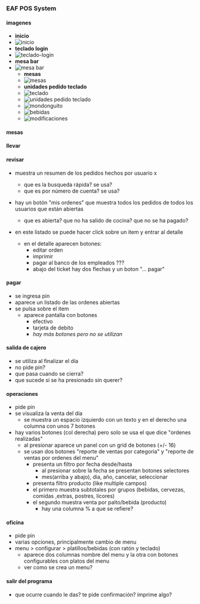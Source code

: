 ### EAF POS System

#### imagenes
- **inicio**
- ![inicio](https://trello-attachments.s3.amazonaws.com/6053c0cae4790579a20d72fc/1088x858/a62477c6a37fdd4efdff6ab613fe60a1/image.png)
- **teclado login**
- ![teclado-login](https://trello-attachments.s3.amazonaws.com/6053c0cae4790579a20d72fc/614x553/e06c35494e8a03030d787234122f0b15/image.png)
- **mesa bar**
- ![mesa bar](https://trello-attachments.s3.amazonaws.com/6053c0cae4790579a20d72fc/1053x821/18d29cfbeb0e20ba5b5806e410601d68/image.png)
    - **mesas**
    - ![mesas](https://trello-attachments.s3.amazonaws.com/5b014dcaf4507eacfc1b4540/6053c0cae4790579a20d72fc/0d59a40efa2f26ba18536ad6020277fa/image.png)
    - **unidades pedido teclado**
    - ![teclado](https://trello-attachments.s3.amazonaws.com/6053c0cae4790579a20d72fc/688x615/baa7e57272a97658af83403937462cac/image.png)  
    - ![unidades pedido teclado](https://trello-attachments.s3.amazonaws.com/5b014dcaf4507eacfc1b4540/6053c0cae4790579a20d72fc/281c010af42108ff32906ca0dccd4321/image.png)
    - ![mondonguito](https://trello-attachments.s3.amazonaws.com/5b014dcaf4507eacfc1b4540/6053c0cae4790579a20d72fc/de5994c97ce1cd874af706709594a509/image.png)
    - ![bebidas](https://trello-attachments.s3.amazonaws.com/5b014dcaf4507eacfc1b4540/6053c0cae4790579a20d72fc/7b58d5ff75b9d9313317ba3ed738d3d2/image.png)
    - ![modificaciones](https://trello-attachments.s3.amazonaws.com/5b014dcaf4507eacfc1b4540/6053c0cae4790579a20d72fc/a1f3a13f5e194583151738ad8d8b1bd9/image.png)

#### mesas

#### llevar

#### revisar
- muestra un resumen de los pedidos hechos por usuario x
  - que es la busqueda rápida? se usa?
  - que es por número de cuenta? se usa?

- hay un botón "mis ordenes" que muestra todos los pedidos de todos los usuarios que están abiertas
  - que es abierta? que no ha salido de cocina? que no se ha pagado?
- en este listado se puede hacer click sobre un item y entrar al detalle
  - en el detalle aparecen botones:
    - editar orden
    - imprimir
    - pagar al banco de los empleados ???
    - abajo del ticket hay dos flechas y un boton "... pagar"


#### pagar
- se ingresa pin
- aparece un listado de las ordenes abiertas
- se pulsa sobre el item
  - aparece pantalla con botones 
    - efectivo
    - tarjeta de debito
    - *hay más botones pero no se utilizan*

#### salida de cajero
- se utiliza al finalizar el día
- no pide pin?
- que pasa cuando se cierra?
- que sucede si se ha presionado sin querer?

#### operaciones
- pide pin
- se visualiza la venta del día
  - se muestra un espacio izquierdo con un texto y en el derecho una columna con unos 7 botones
- hay varios botones (col derecha) pero solo se usa el que dice "ordenes realizadas"
  - al presionar aparece un panel con un grid de botones (+/- 16)
  - se usan dos botones "reporte de ventas por categoria" y "reporte de ventas por ordenes del menu"
    - presenta un filtro por fecha desde/hasta
      - al presionar sobre la fecha se presentan botones selectores
      - mes(arriba y abajo), dia, año, cancelar, seleccionar
    - presenta filtro producto (like multiple campos)
    - el primero muestra subtotales por grupos (bebidas, cervezas, comidas ,extras, postres, licores)
    - el segundo muestra venta por palto/bebida (producto) 
      - hay una columna % a que se refiere?

#### oficina
- pide pin
- varias opciones, principalmente cambio de menu
- menu > configurar > platillos/bebidas (con ratón y teclado)
  - aparece dos columnas nombre del menu y la otra con botones configurables con platos del menu
  - ver como se crea un menu?

#### salir del programa
- que ocurre cuando le das? te pide confirmación? imprime algo?


